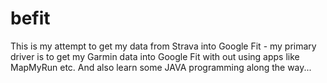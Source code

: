 # befit
This is my attempt to get my data from Strava into Google Fit - my primary driver is to get my Garmin data into Google Fit with out using apps like MapMyRun etc. And also learn some JAVA programming along the way...
